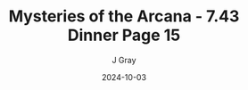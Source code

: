 ---
title: 'Mysteries of the Arcana - 7.43 Dinner Page 15'
alt: 'Mysteries of the Arcana'
date: '2024-10-03'
author: 'J Gray'
artist: 'Keira'
---